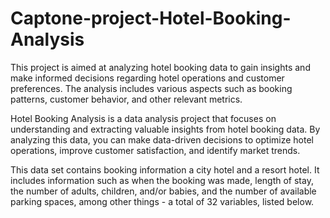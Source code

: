 # Captone-project-Hotel-Booking-Analysis
This project is aimed at analyzing hotel booking data to gain insights and make informed decisions regarding hotel operations and customer preferences. The analysis includes various aspects such as booking patterns, customer behavior, and other relevant metrics.

Hotel Booking Analysis is a data analysis project that focuses on understanding and extracting valuable insights from hotel booking data. By analyzing this data, you can make data-driven decisions to optimize hotel operations, improve customer satisfaction, and identify market trends.

This data set contains booking information a city hotel and a resort hotel. It includes information such as when the booking was made, length of stay, the number of adults, children, and/or babies, and the number of available parking spaces, among other things - a total of 32 variables, listed below.

